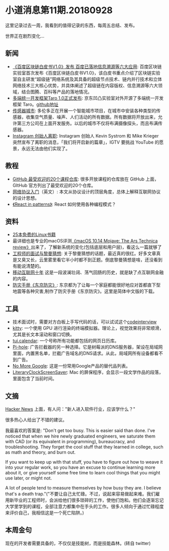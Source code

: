 # 小道消息第11期.20180928

这里记录过去一周，我看到的值得记录的东西，每周五总结、发布。

世界正在剧烈变化...

## 新闻

* [《百度区块链白皮书V1.0》发布 百度已落地信息溯源等六大应用](http://finance.ifeng.com/a/20180926/16523862_0.shtml): 百度区块链实验室首次发布《百度区块链白皮书V1.0》，该白皮书重点介绍了区块链实验室自主研发“超级链”网络系统及其具备的超级节点技术、链内并行技术和立体网络技术三大核心优势，并具体阐述了超级链在内容版权、信息溯源等六大领域，结合图腾、百科等产品的落地情况。
* [多端统一开发框架Taro 1.0正式发布](https://time.geekbang.org/column/article/40606): 京东凹凸实验室对外开源了多端统一开发框架 Taro。[github地址](https://github.com/NervJS/taro)
* [传感器城市](https://www.technologyreview.com/lists/technologies/2018/): 多伦多正在开展一个智能城市项目，在城市中安装各种类型的传感器，收集空气质量、噪声、人们活动的所有数据。所有数据将开放出来，允许第三方公司在上面开发服务。以后的城市不仅将布满摄像探头，而且布满传感器。
* [Instagram 创始人离职](https://www.ifanr.com/1107028): Instagram 创始人 Kevin Systrom 和 Mike Krieger 突然宣布了离职的消息，「我们将开启新的篇章」，IGTV 要挑战 YouTube 的愿景，永远无法由他们实现了。

## 教程

* [GitHub 最受欢迎的20个课程仓库](https://education.github.community/t/20-of-the-most-popular-courses-on-github/27832): 很多开放课程的仓库放在 GitHub 上面，GItHub 官方列出了最受欢迎的20个仓库。
* [网络协议入门](https://www.destroyallsoftware.com/compendium/network-protocols?share_key=97d3ba4c24d21147)（英文）: 本文从协议设计的顶层角度，总体上解释互联网协议的设计思想。
* [《React in patterns》](https://github.com/krasimir/react-in-patterns): React 如何使用各种编程模式？

## 资料

* [25本免费的Linux书籍](https://itsfoss.com/learn-linux-for-free/amp/)
* 最详细也是专业的macOS评测[《macOS 10.14 Mojave: The Ars Technica review》](https://arstechnica.com/features/2018/09/macos-10-14-mojave-the-ars-technica-review/)出来了，了解新系统的变化(包括底层和用户层)，看这么一篇就够了
* [工程师的面试与黎曼猜想](https://www.sagittarius.ai/blog/2018/9/25/riemann-zeta-function-interview): 关于黎曼猜想的话题，最近真的很红。好多文章真是又臭又长，云里雾里看它半小时都不到正题。倒底黎曼猜想是啥，还没看到有能说清楚的。
* [移动互联网十年](https://www.ifanr.com/1106793) 这是一段波澜壮阔、荡气回肠的历史，就是缺了点互联网金融的内容。
* [防灾手册《东京防灾》](http://www.metro.tokyo.jp/chinese/guide/bosai/index.html): 东京都为了让每一个家庭都能很好地应对首都直下型地震等各种灾害,制作了防灾手册《东京防灾》。这里是简体中文版的下载。

## 工具

* 技术面试时，需要对方白板上手写代码的话，可以试试这个[codeinterview](https://codeinterview.io)
* [kitty](https://sw.kovidgoyal.net/kitty/): 一个使用 GPU 进行渲染的终端模拟器。理论上，视觉效果将非常顺滑，尤其是长文本滚动和窗口切换。
* [tui.calendar](https://github.com/nhnent/tui.calendar): 一个号称所有功能都包括的网页日历库。
* [Pi-hole](https://www.troyhunt.com/mmm-pi-hole/): 广告拦截器的另一种选择。它是树莓派的DNS服务器，架设在局域网里面，内置黑名单，拦截广告域名的DNS请求。从此，局域网所有设备都看不到广告。
* [No More Google](https://www.appinn.com/no-more-google/amp/?__twitter_impression=true): 这是一份常用Google产品的替代品列表。
* [LiteraryClockScreenSaver](https://github.com/mmattozzi/LiteraryClockScreenSaver): Mac 的屏保程序，会显示一段文学作品的段落，里面包含了当前时间。

## 文摘

[Hacker News](https://news.ycombinator.com/item?id=18000410) 上面，有人问："新人进入软件行业，应该学什么？"

很多热心人给出了不错的建议。

我最喜欢的答案是: "Don't get too busy. This is easier said than done.
I've noticed that when we hire newly graduated engineers, we saturate them with CAD (or its equivalent in programming), bureaucracy, and troubleshooting. They forget the cool stuff that they learned in college, such as math and theory, and burn out.

If you want to keep up with that stuff, you have to figure out how to weave it into your regular work, so you have an excuse to continue learning more about it, or give yourself some free time to learn cool things that you might use later, or might not.

A lot of people tend to measure themselves by how busy they are. I believe that's a death trap."("不要让自己太忙碌。不过，说起来容易做起来难。我们雇用新毕业的工程师时，会派给他们很多琐碎的工作，使他们饱和。他们会逐渐忘记大学里学到的课程，全部注意力都集中在手头的工作。很多人倾向于通过忙碌程度来评价自己，我相信这是一个死亡陷阱。)

## 本周金句

现在的开发者需要具备的，不仅仅是技能树，而是技能森林。(转自 twitter) 

